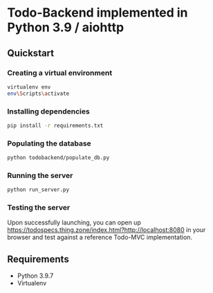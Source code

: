 # Todo-Backend implemented in Python 3.9 / aiohttp

## Quickstart
### Creating a virtual environment
```sh
virtualenv env
env\Scripts\activate
```

### Installing dependencies
```sh
pip install -r requirements.txt
```

### Populating the database
```sh
python todobackend/populate_db.py
```

### Running the server
```sh
python run_server.py
```

### Testing the server
Upon successfully launching, you can open up https://todospecs.thing.zone/index.html?http://localhost:8080 in your browser and test against a reference Todo-MVC implementation.

## Requirements

- Python 3.9.7
- Virtualenv

